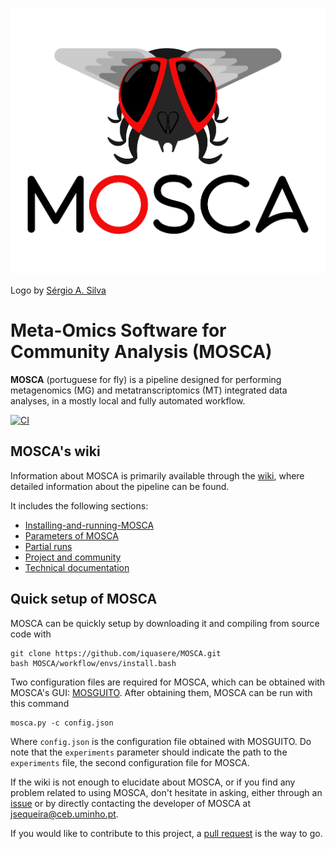 ![ScreenShot](mosca_logo.png)

Logo by [Sérgio A. Silva](https://www.ceb.uminho.pt/People/Details/64888072-5cde-42da-b7e5-691d380cefb2)

# Meta-Omics Software for Community Analysis (MOSCA)

**MOSCA** (portuguese for fly) is a pipeline designed for performing metagenomics (MG) and metatranscriptomics (MT) integrated data analyses, in a mostly local and fully automated workflow.

[![CI](https://github.com/iquasere/MOSCA/actions/workflows/main.yml/badge.svg?branch=master)](https://github.com/iquasere/MOSCA/actions/workflows/main.yml)

## MOSCA's wiki

Information about MOSCA is primarily available through the [wiki](https://github.com/iquasere/MOSCA/wiki), where detailed information about the pipeline can be found.

It includes the following sections:
* [Installing-and-running-MOSCA](https://github.com/iquasere/MOSCA/wiki/Installing-and-running-MOSCA)
* [Parameters of MOSCA](https://github.com/iquasere/MOSCA/wiki/Parameters-of-MOSCA)
* [Partial runs](https://github.com/iquasere/MOSCA/wiki/Partial-runs)
* [Project and community](https://github.com/iquasere/MOSCA/wiki/Project-and-community)
* [Technical documentation](https://github.com/iquasere/MOSCA/wiki/Technical-documentation)

## Quick setup of MOSCA

MOSCA can be quickly setup by downloading it and compiling from source code with
```
git clone https://github.com/iquasere/MOSCA.git
bash MOSCA/workflow/envs/install.bash
```
Two configuration files are required for MOSCA, which can be obtained with MOSCA's GUI: [MOSGUITO](https://iquasere.github.io/MOSGUITO/). After obtaining them, MOSCA can be run with this command
```
mosca.py -c config.json
```
Where ```config.json``` is the configuration file obtained with MOSGUITO. Do note that the ```experiments``` parameter should indicate the path to the ```experiments``` file, the second configuration file for MOSCA.

If the wiki is not enough to elucidate about MOSCA, or if you find any problem related to using MOSCA, don't hesitate in asking, either through an [issue](https://github.com/iquasere/MOSCA/issues) or by directly contacting the developer of MOSCA at jsequeira@ceb.uminho.pt.

If you would like to contribute to this project, a [pull request](https://github.com/iquasere/MOSCA/pulls) is the way to go.

